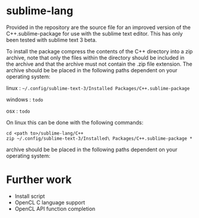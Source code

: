 # sublime-lang

Provided in the repository are the source file for an improved version of the C++.sublime-package for use with the sublime text editor. This has only been tested with sublime text 3 beta.

To install the package compress the contents of the C++ directory into a zip archive, note that only the files within the directory should be included in the archive and that the archive must not contain the .zip file extension. The archive should be be placed in the following paths dependent on your operating system:

linux   : `~/.config/sublime-text-3/Installed Packages/C++.sublime-package`

windows : `todo`

osx     : `todo`

On linux this can be done with the following commands:

```
cd <path to>/sublime-lang/C++
zip ~/.config/sublime-text-3/Installed\ Packages/C++.sublime-package *
```

archive should be be placed in the following paths dependent on your operating system:

# Further work

* Install script
* OpenCL C language support
* OpenCL API function completion
